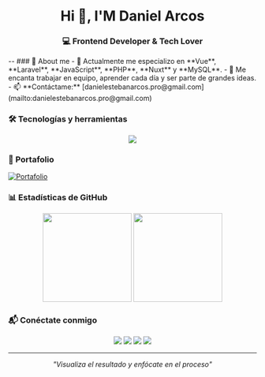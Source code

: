 <h1 align="center">Hi 👋, I'M Daniel Arcos</h1>
<h3 align="center">💻 Frontend Developer & Tech Lover</h3>
--
### 🚀 About me
- 🌱 Actualmente me especializo en **Vue**, **Laravel**, **JavaScript**, **PHP**, **Nuxt** y **MySQL**.  
- 🔭 Me encanta trabajar en equipo, aprender cada día y ser parte de grandes ideas.  
- 📫 **Contáctame:** [danielestebanarcos.pro@gmail.com](mailto:danielestebanarcos.pro@gmail.com)  

### 🛠 Tecnologías y herramientas
<p align="center">
  <img src="https://skillicons.dev/icons?i=vue,react,laravel,php,javascript,node,nuxt,js,html,css,tailwind,git,github," />
</p>

### 📌 Portafolio
[![Portafolio](https://img.shields.io/badge/🌐_Ver_mi_portafolio-000?style=for-the-badge&logo=vercel&logoColor=white)](https://tu-portafolio.vercel.app)

### 📊 Estadísticas de GitHub
<p align="center">
  <img height="180em" src="https://github-readme-stats.vercel.app/api?username=daniel242002&show_icons=true&theme=tokyonight" />
  <img height="180em" src="https://github-readme-stats.vercel.app/api/top-langs/?username=daniel242002&layout=compact&theme=tokyonight" />
</p>

### 📬 Conéctate conmigo
<p align="center">
  <a href="https://linkedin.com/in/daniel-arcos-469bb61ab"><img src="https://img.shields.io/badge/LinkedIn-0A66C2?style=for-the-badge&logo=linkedin&logoColor=white"/></a>
  <a href="https://instagram.com/daniel_arcos24"><img src="https://img.shields.io/badge/Instagram-E4405F?style=for-the-badge&logo=instagram&logoColor=white"/></a>
  <a href="https://facebook.com/danielesteban.arcoscorrea"><img src="https://img.shields.io/badge/Facebook-1877F2?style=for-the-badge&logo=facebook&logoColor=white"/></a>
  <a href="https://github.com/daniel242002"><img src="https://img.shields.io/badge/GitHub-000?style=for-the-badge&logo=github&logoColor=white"/></a>
</p>

---
<p align="center">
  <em>"Visualiza el resultado y enfócate en el proceso"</em>
</p>
